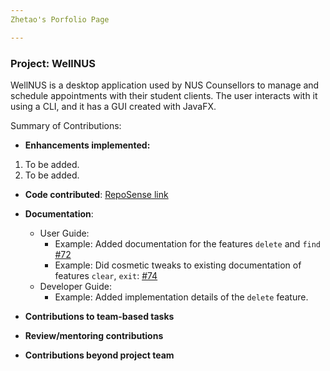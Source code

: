```yaml
---
Zhetao's Porfolio Page

---
```


### Project: WellNUS

WellNUS is a desktop application used by NUS Counsellors to manage and schedule appointments with their student clients.
The user interacts with it using a CLI, and it has a GUI created with JavaFX.

Summary of Contributions:

* **Enhancements implemented:**

1. To be added.
2. To be added.

* **Code contributed**: [RepoSense link](https://nus-cs2103-ay2324s1.github.io/tp-dashboard/?search=quzhetao01&breakdown=true)

* **Documentation**:
    * User Guide:
        * Example: Added documentation for the features `delete` and `find` [\#72]()
        * Example: Did cosmetic tweaks to existing documentation of features `clear`, `exit`: [\#74]()
    * Developer Guide:
        * Example: Added implementation details of the `delete` feature.

* **Contributions to team-based tasks**
* **Review/mentoring contributions**

* **Contributions beyond project team**
